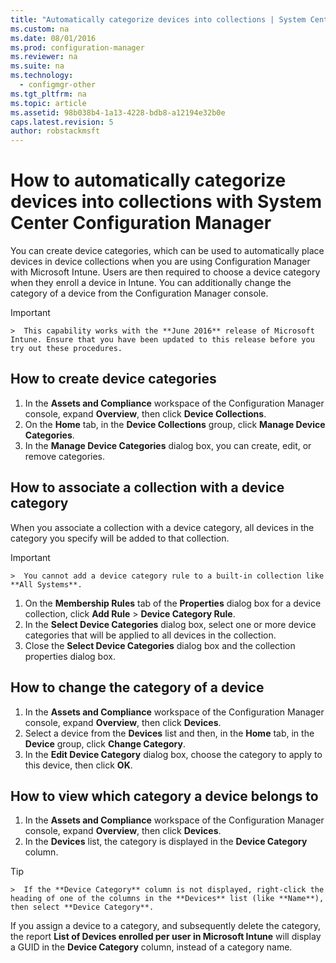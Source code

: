 ```yaml
---
title: "Automatically categorize devices into collections | System Center Configuration Manager"
ms.custom: na
ms.date: 08/01/2016
ms.prod: configuration-manager
ms.reviewer: na
ms.suite: na
ms.technology:
  - configmgr-other
ms.tgt_pltfrm: na
ms.topic: article
ms.assetid: 98b038b4-1a13-4228-bdb8-a12194e32b0e
caps.latest.revision: 5
author: robstackmsft
---
```

# How to automatically categorize devices into collections with System Center Configuration Manager
You can create device categories, which can be used to automatically place devices in device collections when you are using Configuration Manager with Microsoft Intune. Users are then required to choose a device category when they enroll a device in Intune. You can additionally change the category of a device from the Configuration Manager console.

> [!IMPORTANT]  
    >  This capability works with the **June 2016** release of Microsoft Intune. Ensure that you have been updated to this release before you try out these procedures.

## How to create device categories

1.  In the **Assets and Compliance** workspace of the Configuration Manager console, expand **Overview**, then click **Device Collections**.
2.  On the **Home** tab, in the **Device Collections** group, click **Manage Device Categories**.
3.  In the **Manage Device Categories** dialog box, you can create, edit, or remove categories.

## How to associate a collection with a device category

When you associate a collection with a device category, all devices in the category you specify will be added to that collection.

> [!IMPORTANT]  
    >  You cannot add a device category rule to a built-in collection like **All Systems**.

1.  On the **Membership Rules** tab of the **Properties** dialog box for a device collection, click **Add Rule** > **Device Category Rule**.
2.  In the **Select Device Categories** dialog box, select one or more device categories that will be applied to all devices in the collection.
3.  Close the **Select Device Categories** dialog box and the collection properties dialog box.


## How to change the category of a device

1.  In the **Assets and Compliance** workspace of the Configuration Manager console, expand **Overview**, then click **Devices**.
2.  Select a device from the **Devices** list and then, in the **Home** tab, in the **Device** group, click **Change Category**.
3.  In the **Edit Device Category** dialog box, choose the category to apply to this device, then click **OK**.

## How to view which category a device belongs to

1.  In the **Assets and Compliance** workspace of the Configuration Manager console, expand **Overview**, then click **Devices**.
2.  In the **Devices** list, the category is displayed in the **Device Category** column.
> [!TIP]  
    >  If the **Device Category** column is not displayed, right-click the heading of one of the columns in the **Devices** list (like **Name**), then select **Device Category**.

If you assign a device to a category, and subsequently delete the category, the report **List of Devices enrolled per user in Microsoft Intune** will display a GUID in the **Device Category** column, instead of a category name.

